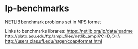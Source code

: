 # lp-benchmarks
NETLIB benchmark problems set in MPS format

Links to benchmarks libraries:
https://netlib.org/lp/data/readme
http://plato.asu.edu/ftp/ampl_files/netlib_ampl/?C=D;O=A
http://users.clas.ufl.edu/hager/coap/format.html

